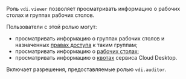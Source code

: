 Роль `vdi.viewer` позволяет просматривать информацию о рабочих столах и группах рабочих столов.

Пользователи с этой ролью могут:
* просматривать информацию о группах рабочих столов и назначенных [правах доступа](../../iam/concepts/access-control/index.md) к таким группам;
* просматривать информацию о [рабочих столах](../../cloud-desktop/concepts/desktops-and-groups.md);
* просматривать информацию о [квотах](../../cloud-desktop/concepts/limits.md#quotas) сервиса Cloud Desktop.

Включает разрешения, предоставляемые ролью `vdi.auditor`.